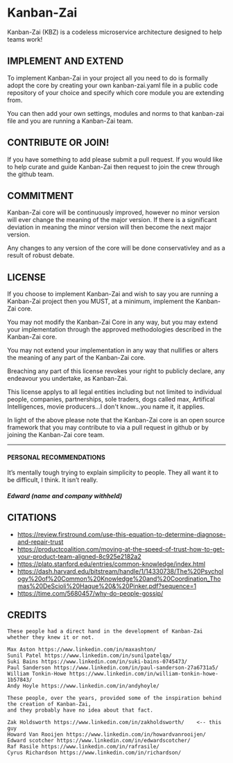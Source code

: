# Kanban-Zai

Kanban-Zai (KBZ) is a codeless microservice architecture designed to help teams work!

## IMPLEMENT AND EXTEND

To implement Kanban-Zai in your project all you need to do is formally adopt the core by creating your own 
kanban-zai.yaml file in a public code repository of your choice and specify which core module you are extending from.

You can then add your own settings, modules and norms to that kanban-zai file and you are running a Kanban-Zai team.

## CONTRIBUTE OR JOIN!

If you have something to add please submit a pull request. If you would like to help curate and guide Kanban-Zai then
 request to join the crew through the github team.

## COMMITMENT

Kanban-Zai core will be continuously improved, however no minor version will ever change the meaning of the major 
version.  If there is a significant deviation in meaning the minor version will then become the next major version.

Any changes to any version of the core will be done conservativley and as a result of robust debate.

## LICENSE

If you choose to implement Kanban-Zai and wish to say you are running a Kanban-Zai project then you MUST, at a minimum, 
implement the Kanban-Zai core.

You may not modify the Kanban-Zai Core in any way, but you may extend your implementation through the 
approved methodologies described in the Kanban-Zai core.

You may not extend your implementation in any way that nullifies or alters the meaning of any part of the Kanban-Zai core.

Breaching any part of this license revokes your right to publicly declare, any endeavour you undertake, as Kanban-Zai.

This license applys to all legal entities including but not limited to individual people, companies, partnerships, 
sole traders, dogs called max, Artifical Intelligences, movie producers...I don't know...you name it, it applies.

In light of the above please note that the Kanban-Zai core is an open source framework that you may contribute to via 
a pull request in github or by joining the Kanban-Zai core team.

---

#### PERSONAL RECOMMENDATIONS

It’s mentally tough trying to explain simplicity to people. 
They all want it to be difficult, I think. It isn’t really.
##### Edward (name and company withheld)


## CITATIONS

* https://review.firstround.com/use-this-equation-to-determine-diagnose-and-repair-trust
* https://productcoalition.com/moving-at-the-speed-of-trust-how-to-get-your-product-team-aligned-8c925e2182a2
* https://plato.stanford.edu/entries/common-knowledge/index.html
* https://dash.harvard.edu/bitstream/handle/1/14330738/The%20Psychology%20of%20Common%20Knowledge%20and%20Coordination_Thomas%20DeScioli%20Haque%20&%20Pinker.pdf?sequence=1
* https://time.com/5680457/why-do-people-gossip/

## CREDITS

    These people had a direct hand in the development of Kanban-Zai whether they knew it or not.
    
    Max Aston https://www.linkedin.com/in/maxashton/
    Sunil Patel https://www.linkedin.com/in/sunilpatelqa/
    Suki Bains https://www.linkedin.com/in/suki-bains-0745473/
    Paul Sanderson https://www.linkedin.com/in/paul-sanderson-27a6731a5/
    William Tonkin-Howe https://www.linkedin.com/in/william-tonkin-howe-1b57843/
    Andy Hoyle https://www.linkedin.com/in/andyhoyle/
    
    These people, over the years, provided some of the inspiration behind the creation of Kanban-Zai,
    and they probably have no idea about that fact.
    
    Zak Holdsworth https://www.linkedin.com/in/zakholdsworth/    <-- this guy
    Howard Van Rooijen https://www.linkedin.com/in/howardvanrooijen/
    Edward scotcher https://www.linkedin.com/in/edwardscotcher/
    Raf Rasile https://www.linkedin.com/in/rafrasile/
    Cyrus Richardson https://www.linkedin.com/in/richardson/
